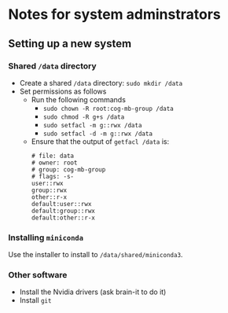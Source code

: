 # Notes for system adminstrators

## Setting up a new system

### Shared `/data` directory

- Create a shared `/data` directory: `sudo mkdir /data`
- Set permissions as follows
  - Run the following commands
    - `sudo chown -R root:cog-mb-group /data`
    - `sudo chmod -R g+s /data`
    - `sudo setfacl -m g::rwx /data`
    - `sudo setfacl -d -m g::rwx /data`
  - Ensure that the output of `getfacl /data` is:
    ```
    # file: data
    # owner: root
    # group: cog-mb-group
    # flags: -s-
    user::rwx
    group::rwx
    other::r-x
    default:user::rwx
    default:group::rwx
    default:other::r-x
    ```

### Installing `miniconda`

Use the installer to install to `/data/shared/miniconda3`.

### Other software

- Install the Nvidia drivers (ask brain-it to do it)
- Install `git`
